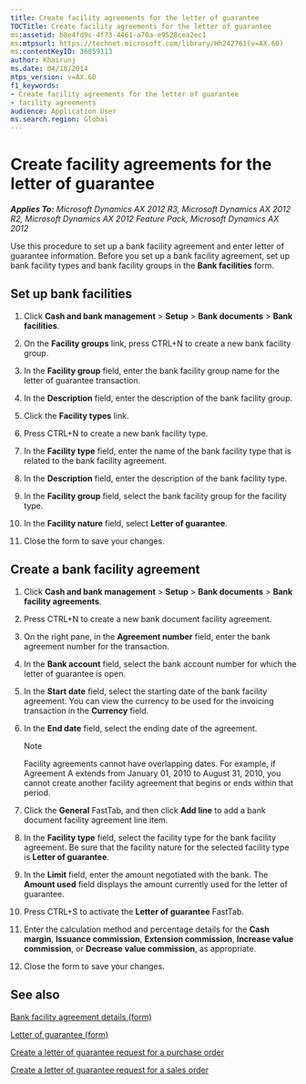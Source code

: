 ```yaml
---
title: Create facility agreements for the letter of guarantee
TOCTitle: Create facility agreements for the letter of guarantee
ms:assetid: b8e4fd9c-4f73-4461-a70a-e9528cea2ec1
ms:mtpsurl: https://technet.microsoft.com/library/Hh242761(v=AX.60)
ms:contentKeyID: 36059113
author: Khairunj
ms.date: 04/18/2014
mtps_version: v=AX.60
f1_keywords:
- Create facility agreements for the letter of guarantee
- facility agreements
audience: Application User
ms.search.region: Global
---
```


# Create facility agreements for the letter of guarantee 


_**Applies To:** Microsoft Dynamics AX 2012 R3, Microsoft Dynamics AX 2012 R2, Microsoft Dynamics AX 2012 Feature Pack, Microsoft Dynamics AX 2012_

Use this procedure to set up a bank facility agreement and enter letter of guarantee information. Before you set up a bank facility agreement, set up bank facility types and bank facility groups in the **Bank facilities** form.

## Set up bank facilities

1.  Click **Cash and bank management** \> **Setup** \> **Bank documents** \> **Bank facilities**.

2.  On the **Facility groups** link, press CTRL+N to create a new bank facility group.

3.  In the **Facility group** field, enter the bank facility group name for the letter of guarantee transaction.

4.  In the **Description** field, enter the description of the bank facility group.

5.  Click the **Facility types** link.

6.  Press CTRL+N to create a new bank facility type.

7.  In the **Facility type** field, enter the name of the bank facility type that is related to the bank facility agreement.

8.  In the **Description** field, enter the description of the bank facility type.

9.  In the **Facility group** field, select the bank facility group for the facility type.

10. In the **Facility nature** field, select **Letter of guarantee**.

11. Close the form to save your changes.

## Create a bank facility agreement

1.  Click **Cash and bank management** \> **Setup** \> **Bank documents** \> **Bank facility agreements**.

2.  Press CTRL+N to create a new bank document facility agreement.

3.  On the right pane, in the **Agreement number** field, enter the bank agreement number for the transaction.

4.  In the **Bank account** field, select the bank account number for which the letter of guarantee is open.

5.  In the **Start date** field, select the starting date of the bank facility agreement. You can view the currency to be used for the invoicing transaction in the **Currency** field.

6.  In the **End date** field, select the ending date of the agreement.
    

    > [!NOTE]
    > <P>Facility agreements cannot have overlapping dates. For example, if Agreement A extends from January 01, 2010 to August 31, 2010, you cannot create another facility agreement that begins or ends within that period.</P>



7.  Click the **General** FastTab, and then click **Add line** to add a bank document facility agreement line item.

8.  In the **Facility type** field, select the facility type for the bank facility agreement. Be sure that the facility nature for the selected facility type is **Letter of guarantee**.

9.  In the **Limit** field, enter the amount negotiated with the bank. The **Amount used** field displays the amount currently used for the letter of guarantee.

10. Press CTRL+S to activate the **Letter of guarantee** FastTab.

11. Enter the calculation method and percentage details for the **Cash margin**, **Issuance commission**, **Extension commission**, **Increase value commission**, or **Decrease value commission**, as appropriate.

12. Close the form to save your changes.

## See also

[Bank facility agreement details (form)](https://technet.microsoft.com/library/hh209692\(v=ax.60\))

[Letter of guarantee (form)](https://technet.microsoft.com/library/hh227662\(v=ax.60\))

[Create a letter of guarantee request for a purchase order](create-a-letter-of-guarantee-request-for-a-purchase-order.md)

[Create a letter of guarantee request for a sales order](create-a-letter-of-guarantee-request-for-a-sales-order.md)

  


